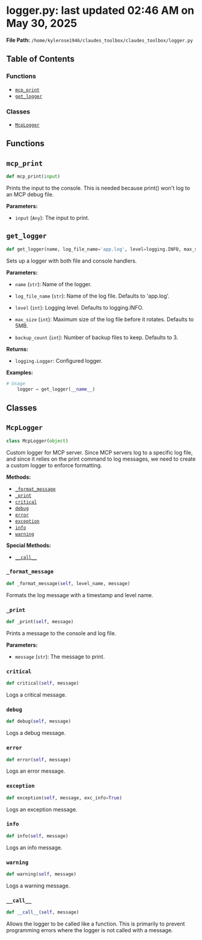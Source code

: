 # logger.py: last updated 02:46 AM on May 30, 2025

**File Path:** `/home/kylerose1946/claudes_toolbox/claudes_toolbox/logger.py`

## Table of Contents

### Functions

- [`mcp_print`](#mcp_print)
- [`get_logger`](#get_logger)

### Classes

- [`McpLogger`](#mcplogger)

## Functions

## `mcp_print`

```python
def mcp_print(input)
```

Prints the input to the console.
This is needed because print() won't log to an MCP debug file.

**Parameters:**

- `input` (`Any`): The input to print.

## `get_logger`

```python
def get_logger(name, log_file_name='app.log', level=logging.INFO, max_size=5 * 1024 * 1024, backup_count=3)
```

Sets up a logger with both file and console handlers.

**Parameters:**

- `name` (`str`): Name of the logger.

- `log_file_name` (`str`): Name of the log file. Defaults to 'app.log'.

- `level` (`int`): Logging level. Defaults to logging.INFO.

- `max_size` (`int`): Maximum size of the log file before it rotates. Defaults to 5MB.

- `backup_count` (`int`): Number of backup files to keep. Defaults to 3.

**Returns:**

- `logging.Logger`: Configured logger.

**Examples:**

```python
# Usage
    logger = get_logger(__name__)
```

## Classes

## `McpLogger`

```python
class McpLogger(object)
```

Custom logger for MCP server.
Since MCP servers log to a specific log file, 
    and since it relies on the print command to log messages, 
    we need to create a custom logger to enforce formatting.

**Methods:**

- [`_format_message`](#_format_message)
- [`_print`](#_print)
- [`critical`](#critical)
- [`debug`](#debug)
- [`error`](#error)
- [`exception`](#exception)
- [`info`](#info)
- [`warning`](#warning)

**Special Methods:**

- [`__call__`](#__call__)

### `_format_message`

```python
def _format_message(self, level_name, message)
```

Formats the log message with a timestamp and level name.

### `_print`

```python
def _print(self, message)
```

Prints a message to the console and log file.

**Parameters:**

- `message` (`str`): The message to print.

### `critical`

```python
def critical(self, message)
```

Logs a critical message.

### `debug`

```python
def debug(self, message)
```

Logs a debug message.

### `error`

```python
def error(self, message)
```

Logs an error message.

### `exception`

```python
def exception(self, message, exc_info=True)
```

Logs an exception message.

### `info`

```python
def info(self, message)
```

Logs an info message.

### `warning`

```python
def warning(self, message)
```

Logs a warning message.

### `__call__`

```python
def __call__(self, message)
```

Allows the logger to be called like a function.
This is primarily to prevent programming errors
where the logger is not called with a message.
